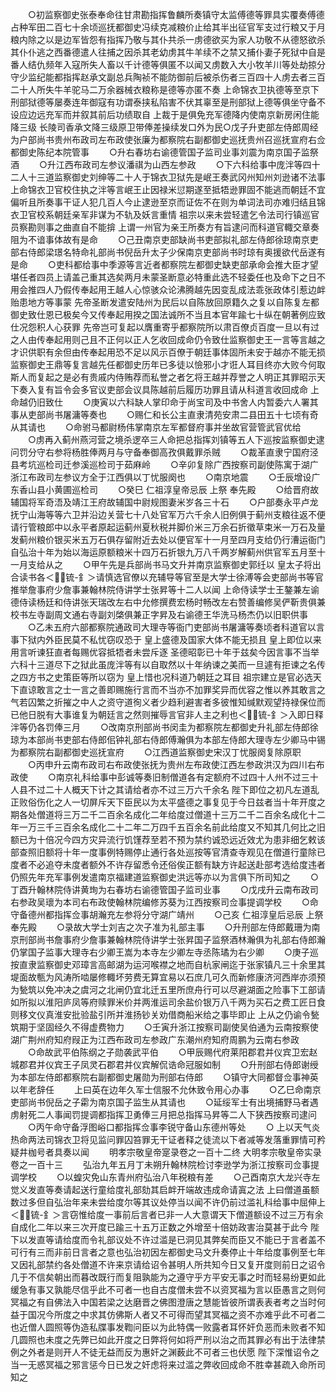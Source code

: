 <!-- { "loadSidebar": true } -->
　　○初监察御史张泰奉命往甘肃勘指挥鲁麟所奏镇守太监傅德等罪具实覆奏傅德占种军田二百七十余顷巡抚都御史冯续克减粮价止给其半出征官军支过行粮又于月粮内除之以是边军皆怨有指挥乃敬与其仆共杀一虏德欲买为家人功敬不从德怒欲杀其仆仆逃之西番德遣人往捕之因杀其老幼虏其牛羊续不之禁又捕仆妻子死狱中自是番人结仇频年入寇所失人畜以千计德等俱匿不以闻又虏数入大小牧羊川等处劫掠分守少监纪能都指挥赵承文副总兵陶祯不能防御前后被杀伤者三百四十人虏去者三百二十人所失牛羊驼马二万余器械衣粮称是德等亦匿不奏  上命锦衣卫执德等至京下刑部狱德等屡奏连年御寇有功谓泰挟私陷害不伏其辜至是刑部狱上德等俱坐守备不设应边远充军而并叙其前后功绩取自  上裁于是俱免充军德降内使南京新房闲住能降三级  长陵司香承文降三级原卫带俸差操续发口外为民○戊子升吏部左侍郎周经为户部尚书贵州布政司左布政使张廉为都察院右副都御史巡抚贵州召巡抚宣府右佥都御史陈纪本院管事
　　○升右春坊右谕德管国子监司业事刘震为南京国子监祭酒
　　○升江西布政司左参议潘祺为山西左参政
　　○下六科给事中庞泮等四十二人十三道监察御史刘绅等二十人于锦衣卫狱先是岷王奏武冈州知州刘逊诸不法事  上命锦衣卫官校住执之泮等言岷王止因禄米愆期遂至抵牾逊罪固不能逃而朝廷不宜偏听且所奏事干证人犯几百人今止逮逊至京而证佐不在则为单词法司亦难归结且锦衣卫官校系朝廷亲军非谋为不轨及妖言重情  祖宗以来未尝轻遣乞令法司行镇巡官员察勘则事之曲直自不能揜  上谓一州官为亲王所奏方有旨逮问而科道官輙交章奏阻为不谙事体故有是命
　　○己丑南京吏部缺尚书吏部拟礼部左侍郎徐琼南京吏部右侍郎梁璟名特命礼部尚书倪岳升太子少保南京吏部尚书时琼有奥援欲代岳遂有是命
　　○吏科都给事中季源等言近者都察院左都御史缺吏部承命会推大臣才望堪任者四员上请盖己重其选矣两月未蒙圣断意必特重此选不轻委任也及命下之日不用会推四人乃假传奉起用王越人心惊骇众论沸腾越先因变乱成法乖张政体引惹边衅贻患地方等事蒙  先帝圣断发遣安陆州为民后以自陈放回原籍久之复以自陈复左都御史致仕恩已极矣今又传奉起用揆之国法诚所不当且本官年踰七十纵在朝著例应致仕况怨积人心获罪  先帝岂可复起以膺重寄乎都察院所以肃百僚贞百度一旦以有过之人由传奉起用则己且不正何以正人乞收回成命仍令致仕监察御史王一言等言越之才识供职有余但由传奉起用恐不足以风示百僚于朝廷事体固所未安于越亦不能无损监察御史王鼎等复言越先任都御史历年已多徒以憸邪小才诳人耳目终亦大败今何取斯人而复起之是必有贵戚内侍贿荐而私誉之者乞将王越并荐誉之人明正其罪昭示天下奏入复有旨令会多官议吏部会议具陈越前后履历功罪且请从科道言收回成命  上命越仍旧致仕
　　○庚寅以六科缺人掌印命于尚宝司及中书舍人内暂委六人署其事从吏部尚书屠滽等奏也
　　○赐仁和长公主直隶清苑安肃二县田五十七顷有奇从其请也
　　○命驸马都尉杨伟掌南京左军都督府事并坐故官营管武官优给
　　○虏再入蓟州燕河营之境杀逻卒三人命把总指挥刘镇等五人下巡按监察御史逮问罚分守右参将杨胜俸两月与守备奉御高孜俱戴罪杀贼
　　○裁革直隶宁国府泾县考坑巡检司迁参溪巡检司于茹麻岭
　　○辛卯复除广西按察司副使陈寓于湖广浙江布政司左参议方全于江西俱以丁忧服阕也
　　○南京地震
　　○壬辰增设广东香山县小黄圃巡检司
　　○癸巳  仁祖淳皇帝忌辰  上祭  奉先殿
　　○给晋府故辅国将军奇浯及靖江王府故辅国中尉规图妻米岁各三十石
　　○户部奏永平卢龙抚宁山海等等六卫并沿边关营七十八处官军万六千余人旧例俱于蓟州支粮往返不便请行管粮郎中以永平者原起运蓟州夏秋税并脚价米三万余石折徵草束米一万石及量发蓟州粮价银买米五万石俱存留附近去处以便官军十一月至四月支给仍行漕运衙门自弘治十年为始以海运原额粮米十四万石折银九万八千两岁解蓟州供官军五月至十一月支给从之
　　○甲午先是兵部尚书马文升并南京监察御史郭纴以  皇太子将出合读书各＜锍-釒＞请慎选官僚以充辅导等官至是大学士徐溥等会吏部尚书等官推举詹事府少詹事兼翰林院侍讲学士张昇等十二人以闻  上命侍读学士王鏊兼左谕德侍读杨廷和侍讲张天瑞改左右中允修撰费宏杨时畅改左右赞善编修吴俨靳贵俱兼校书左寺副周文通右寺副刘棨俱兼正字昇及右谕德王华洗马杨杰仍以旧职供事
　　○乙未五府六部都察院通政司大理寺等衙门吏部尚书屠滽等奏顷者科道官以言事下狱内外臣民莫不私忧窃叹恐于  皇上盛德及国家大体不能无损且  皇上即位以来用言听谏狂直者每赐优容抵牾者未尝斥逐  圣德昭彰已十年于兹矣今因言事不当举六科十三道尽下之狱此虽庞泮等有以自取然以十年纳谏之美而一旦遽有拒谏之名传之四方书之史策臣等所以窃为  皇上惜也况科道乃朝廷之耳目  祖宗建立是官必选天下直谅敢言之士一言之善即赐施行言而不当亦不加罪奖异而优容之惟以养其敢言之气若囚繁之折摧之中人之资守道徇义者少趋利避害者多彼惟知缄默观望持禄保位而已他日脱有大事谁复为朝廷言之然则摧辱言官非人主之利也＜锍-釒＞入即日释泮等仍各罚俸三月
　　○改南京刑部尚书闵圭为都察院左都御史升礼部左侍郎徐琼为本部尚书吏部右侍郎佀钟礼部右侍郎傅瀚俱为本部左侍郎大理寺左少卿马中锡为都察院右副都御史巡抚宣府
　　○江西道监察御史宋汉丁忧服阕复除原职
　　○丙申升云南布政司右布政使张抚为贵州左布政使江西左参政洪汉为四川右布政使
　　○南京礼科给事中彭诚等奏旧制僧道各有定额府不过四十人州不过三十人县不过二十人概天下计之其请给者亦不过三万六千余名  陛下即位之初凡左道乱正败俗伤化之人一切屏斥天下臣民以为太平盛德之事复见于今日兹者当十年开度之期各处僧道将三万二千二百余名成化二年给度过僧道十三万二千二百余名成化十二年一万三千三百余名成化二十二年二万四千五百余名前此给度又不知其几何比之旧额已为十倍况今四方灾异流行饥馑荐至若不预为禁约诚恐远近效尤为患非细乞敕该部查照旧额将十年一度事例特赐停止通行各处巡按等官清查寺观见在僧道行童除已度者不必追夺未度者额外不许存留悉令还俗俟正额有缺方许起送赴部考选给度违者仍照先年充军事例发遣南京福建道监察御史洪远等亦以为言俱下所司知之
　　○丁酉升翰林院侍讲黄珣为右春坊右谕德管国子监司业事
　　○戊戌升云南布政司右参政吴瓌为本司右布政使翰林院编修苏葵为江西按察司佥事提调学校
　　○命守备德州都指挥佥事胡瀚充左参将分守湖广靖州
　　○己亥  仁祖淳皇后忌辰  上祭  奉先殿
　　○录故大学士刘吉之次子准为礼部主事
　　○升刑部左侍郎戴珊为南京刑部尚书詹事府少詹事兼翰林院侍讲学士张昇国子监祭酒林瀚俱为礼部右侍郎瀚仍掌国子监事大理寺右少卿王嵩为本寺左少卿左寺丞陈璚为右少卿
　　○庚子巡按直隶监察御史邓璋言高邮湖为运河喉襟之地而自杭家闸迄于张家镇凡三十余里其堤面故甎为风涛所啮屡修輙坏劳费无算宜易以石庶几可久而新修康济河西岸亦须预为甃筑以免冲决之虞河之北闸仍宜北迁五里所庶舟行可以尽避湖面之险事下工部请如所拟以淮阳庐凤等府赎罪米价并两淮运司余盐价银万八千两为买石之费工匠日食则移文仪真淮安批验盐引所并淮扬钞关劝借商船米给之事毕即止  上从之仍谕令甃筑期于坚固经久不得虚费物力
　　○壬寅升浙江按察司副使吴伯通为云南按察使湖广荆州府知府叚正为江西布政司左参政广东潮州府知府周鹏为云南右参政
　　○命故武平伯陈纲之子勋袭武平伯
　　○甲辰赐代府莱阳郡君并仪宾卫宏赵城郡君并仪宾王子凤灵石郡君并仪宾解侃诰命冠服如制
　　○升刑部右侍郎谢绶为本部左侍郎都察院右副都御史屠勋为刑部右侍郎
　　○镇守大同都督佥事神英以年老辞任
　　上曰英在边年久军士信服不允休致令用心办事
　　○乙巳命南京吏部尚书倪岳之子霦为南京国子监生从其请也
　　○延绥军士有出境捕野马者遇虏射死二人事闻罚提调都指挥卫勇俸三月把总指挥马昇等二人下狭西按察司逮问
　　○丙午命守备浮图峪口都指挥佥事李锐守备山东德州等处
　　○  上以天气炎热命两法司锦衣卫将见监问罪囚笞罪无干证者释之徒流以下者减等发落重罪情可矜疑井枷号者具奏以闻
　　明孝宗敬皇帝寔录卷之一百十二终
大明孝宗敬皇帝实录卷之一百十三
　　弘治九年五月丁未朔升翰林院检讨李逊学为浙江按察司佥事提调学校
　　○以蝗灾免山东青州府弘治八年税粮有差
　　○己酉南京大龙兴寺左觉义发直等奏请起送行童给度礼部劾其启衅开端故违成命请寘之法  上曰僧道虽额数过多但自弘治年来未尝给度尔等其议处停当以闻不许仍前过滥礼科给事中屈伸上＜锍-釒＞言窃惟给度一事前后言者已非一人大意谓天下僧道额设不过三万有余自成化二年以来三次开度已踰三十五万正数之外增至十倍妨政害治莫甚于此今  陛下以发直等请给度而令礼部议处不许过滥是已洞见其弊矣而臣又不能已于言者盖不可行有三而非前日言者之意也弘治初因左都御史马文升奏停止十年给度事例至七年又因礼部禁约各处僧道不许来京请给诏令甚明人所共知今日又复开度则前日之诏令几于不信矣朝出而暮改既行而复阻孰能为之遵守乎方平安无事之时而轻易纷更如此缓急有事又孰能尽信乎此不可者一也自古度僧未尝不以资冥福为言以臣愚言之则何冥福之有自佛法入中国若梁之达磨晋之佛图澄唐之慧能皆彼所谓表表者考之当时何益于国况今所度之中求其仿佛斯人者又不可得而望其冥福之资不亦难乎此不可者二也近僧人圆照等伪造私牒事发鞫问臣以为此特偶一败露者耳怀奸负恶而未败者不知几圆照也未度之先弊已如此开度之日弊将何如将严刑以治之而其罪必有出于法律禁例之外者是则开人不徒无益而反为惠奸之渊薮此不可者三也伏愿  陛下深惟诏令之当一无惑冥福之邪言惩今日已发之奸虑将来过滥之弊收回成命不胜幸甚疏入命所司知之
